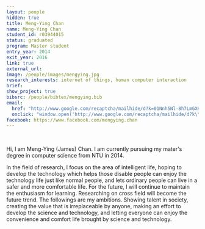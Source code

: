 ```yaml
---
layout: people
hidden: true
title: Meng-Ying Chan
name: Meng-Ying Chan
student_id: r03944015
status: graduated
program: Master student
entry_year: 2014
exit_year: 2016
link: true
external_url: 
image: /people/images/mengying.jpg
research_interests: internet of things, human computer interaction
brief: 
show_project: true
bibsrc: /people/bibtex/mengying.bib
email:
  href: "http://www.google.com/recaptcha/mailhide/d?k=01Nnh5Nl-8h7LmGXH_0bspGQ==&amp;c=NEaAAn8puRZDEHdCVkMOzW_cXhL8Px3LzmGXc31pBtw=" 
  onclick: "window.open('http://www.google.com/recaptcha/mailhide/d?k\\07501Nnh5Nl-8h7LmGXH_0bspGQ\\75\\75\\46c\\75NEaAAn8puRZDEHdCVkMOzW_cXhL8Px3LzmGXc31pBtw\\075', '', 'toolbar=0,scrollbars=0,location=0,statusbar=0,menubar=0,resizable=0,width=500,height=300'); return false;"
facebook: https://www.facebook.com/mengying.chan
---
```

<br />

Hi, I am Meng-Ying (James) Chan. I am currently pursuing my mater's degree in computer science from NTU in 2014.

In the field of research, I focus on the area of intelligent life, hoping to develop the technology which helps those disable people can enjoy the technology life just like normal people, and lets ordinary people can live in a safer and more comfortable life.
For the future, I will continue to maintain the enthusiasm for learning. Researching on cross field will become the future trend. The followings are my ambitions. Showing talent in society, creating the value that is irreplaceable by anyone, making an effort to develop the science and technology, and letting everyone can enjoy the convenience and comfort life brought by science and technology.

